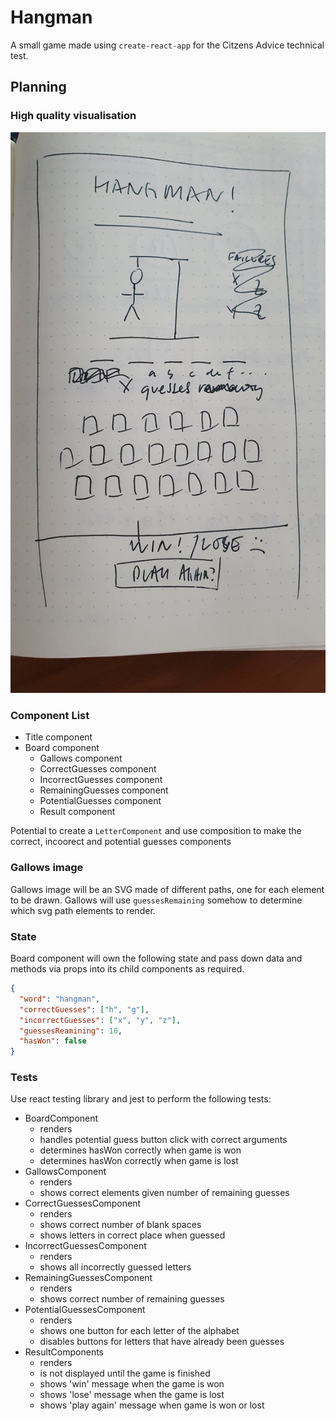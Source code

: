 # Hangman

A small game made using `create-react-app` for the Citzens Advice technical test.

## Planning

### High quality visualisation

![game visualisation](/docs/vis.jpg)

### Component List

- Title component
- Board component
  - Gallows component
  - CorrectGuesses component
  - IncorrectGuesses component
  - RemainingGuesses component
  - PotentialGuesses component
  - Result component

Potential to create a `LetterComponent` and use composition to make the correct, incoorect and potential guesses components

### Gallows image

Gallows image will be an SVG made of different paths, one for each element to be drawn. Gallows will use `guessesRemaining` somehow to determine which svg path elements to render.

### State

Board component will own the following state and pass down data and methods via props into its child components as required.

```json
{
  "word": "hangman",
  "correctGuesses": ["h", "g"],
  "incorrectGuesses": ["x", "y", "z"],
  "guessesReamining": 10,
  "hasWon": false
}
```

### Tests

Use react testing library and jest to perform the following tests:

- BoardComponent
  - renders
  - handles potential guess button click with correct arguments
  - determines hasWon correctly when game is won
  - determines hasWon correctly when game is lost
- GallowsComponent
  - renders
  - shows correct elements given number of remaining guesses
- CorrectGuessesComponent
  - renders
  - shows correct number of blank spaces
  - shows letters in correct place when guessed
- IncorrectGuessesComponent
  - renders
  - shows all incorrectly guessed letters
- RemainingGuessesComponent
  - renders
  - shows correct number of remaining guesses
- PotentialGuessesComponent
  - renders
  - shows one button for each letter of the alphabet
  - disables buttons for letters that have already been guesses
- ResultComponents
  - renders
  - is not displayed until the game is finished
  - shows 'win' message when the game is won
  - shows 'lose' message when the game is lost
  - shows 'play again' message when game is won or lost

